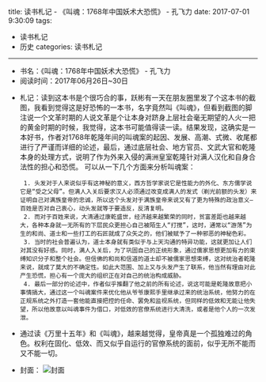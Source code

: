 title: 读书札记 - 《叫魂：1768年中国妖术大恐慌》 - 孔飞力
date: 2017-07-01 9:30:09
tags: 
- 读书札记
- 历史
categories: 读书札记

----------
* 书名：《叫魂：1768年中国妖术大恐慌》 - 孔飞力
* 阅读时间：2017年06月26日~30日
<!-- more -->
* 札记：读到这本书是个很巧合的事，跃彬有一天在朋友圈里发了个这本书的截图，我看到觉得这是好恐怖的一本书，名字竟然叫《叫魂》，但看到截图的脚注说一个文革时期的人说文革是个让本身对跻身上层社会毫无期望的人火一把的黄金时期的时候，我觉得，这本书可能值得读一读。结果发现，这确实是一本好书，作者对1768年乾隆年间的叫魂案的起因、发展、高潮、式微、收尾都进行了严谨而详细的论述，最后，通过底层社会、地方官员、文武大官和乾隆本身的处理方式，说明了作为外来入侵的满洲皇室乾隆针对满人汉化和自身合法性的担心和恐慌。
       可以从一下几个方面来分析叫魂案：
       
       1. 头发对于人来说似乎有这神秘的意义，西方哲学家说它是性能力的外化、东方儒学说它是“受之父母”。但满人入关后要求汉人必须通过改变成满人的发式（剃光前额的头发）来证明自己对满族皇帝的忠诚，所以这个头发对于满族皇帝来说又有了更为特殊的政治意义—百姓是否对自己衷心，动头发就等于要造反，反清复明。
       2. 而对于百姓来说，大清通过康乾盛世，经济越来越繁荣的同时，贫富差距也越来越大，各种本身就一无所有的下层民众更担心自己被陌生人“打搅”，这时，通常以“游荡”为生的和尚、道士和一些打工的石匠就成了众矢之的，他们被赋予了一种邪恶的神秘色彩。
       3. 当时的社会普遍认为，道士本身就有类似于与上天沟通的特异功能，这就更加让人们对其没有好感。同时，满人入关后，为了巩固自己的正统形象，通过儒家思想更加有力的束缚知识分子和整个社会。但信佛的和尚和信道的道士却不被儒家思想束缚，这对统治者乾隆来说，就成了莫大的不确定性。如此大范围、加上又与头发产生了联系，他当然有理由对此产生恐慌，担心有一个庞大的组织正在对自己的统治构成威胁。
       4. 最后一部分的论述中，作者似乎推翻了他之前的所有论述，说这可能是乾隆故意把小事情搞大，通过这一个叫魂案件来优化他从爷爷康熙手里继承过来的统治系统，他努力的在正规系统之外打造一套他能直接把控的任命、罢免和监视系统，但同样的低效和无能让他失望，所以他故意以叫魂事件为借口，对低效的官僚系统进行大清洗，或者是他个人的一次发泄。
* 通过读《万里十五年》和《叫魂》，越来越觉得，皇帝真是一个孤独难过的角色。权利在固化、低效、而又似乎自运行的官僚系统的面前，似乎无所不能而又不能一切。
* 封面： 
![封面](/images/book1.png)
